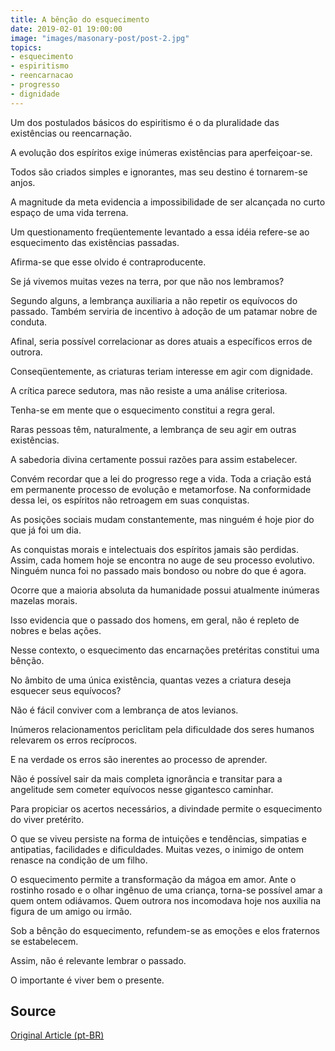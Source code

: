 ```yaml
---
title: A bênção do esquecimento
date: 2019-02-01 19:00:00
image: "images/masonary-post/post-2.jpg"
topics: 
- esquecimento
- espiritismo
- reencarnacao
- progresso
- dignidade
---
```


Um dos postulados básicos do espiritismo é o da pluralidade das existências ou
reencarnação.

A evolução dos espíritos exige inúmeras existências para aperfeiçoar-se.

Todos são criados simples e ignorantes, mas seu destino é tornarem-se anjos.

A magnitude da meta evidencia a impossibilidade de ser alcançada no curto
espaço de uma vida terrena.

Um questionamento freqüentemente levantado a essa idéia refere-se ao
esquecimento das existências passadas.

Afirma-se que esse olvido é contraproducente.

Se já vivemos muitas vezes na terra, por que não nos lembramos?

Segundo alguns, a lembrança auxiliaria a não repetir os equívocos do passado.
Também serviria de incentivo à adoção de um patamar nobre de conduta.

Afinal, seria possível correlacionar as dores atuais a específicos erros de
outrora.

Conseqüentemente, as criaturas teriam interesse em agir com dignidade.

A crítica parece sedutora, mas não resiste a uma análise criteriosa.

Tenha-se em mente que o esquecimento constitui a regra geral.

Raras pessoas têm, naturalmente, a lembrança de seu agir em outras existências.

A sabedoria divina certamente possui razões para assim estabelecer.

Convém recordar que a lei do progresso rege a vida. Toda a criação está em
permanente processo de evolução e metamorfose. Na conformidade dessa lei, os
espíritos não retroagem em suas conquistas.

As posições sociais mudam constantemente, mas ninguém é hoje pior do que já foi
um dia.

As conquistas morais e intelectuais dos espíritos jamais são perdidas.
Assim, cada homem hoje se encontra no auge de seu processo evolutivo.
Ninguém nunca foi no passado mais bondoso ou nobre do que é agora.

Ocorre que a maioria absoluta da humanidade possui atualmente inúmeras mazelas
morais.

Isso evidencia que o passado dos homens, em geral, não é repleto de nobres e
belas ações.

Nesse contexto, o esquecimento das encarnações pretéritas constitui uma bênção.

No âmbito de uma única existência, quantas vezes a criatura deseja esquecer
seus equívocos?

Não é fácil conviver com a lembrança de atos levianos.

Inúmeros relacionamentos periclitam pela dificuldade dos seres humanos
relevarem os erros recíprocos.

E na verdade os erros são inerentes ao processo de aprender.

Não é possível sair da mais completa ignorância e transitar para a angelitude
sem cometer equívocos nesse gigantesco caminhar.

Para propiciar os acertos necessários, a divindade permite o esquecimento do
viver pretérito.

O que se viveu persiste na forma de intuições e tendências, simpatias e
antipatias, facilidades e dificuldades. Muitas vezes, o inimigo de ontem renasce
na condição de um filho.  

O esquecimento permite a transformação da mágoa em amor. Ante o rostinho rosado
e o olhar ingênuo de uma criança, torna-se possível amar a quem ontem odiávamos.
Quem outrora nos incomodava hoje nos auxilia na figura de um amigo ou irmão.

Sob a bênção do esquecimento, refundem-se as emoções e elos fraternos se
estabelecem.

Assim, não é relevante lembrar o passado.

O importante é viver bem o presente.


## Source

[Original Article (pt-BR)](http://momento.com.br/pt/ler_texto.php?id=1302)
